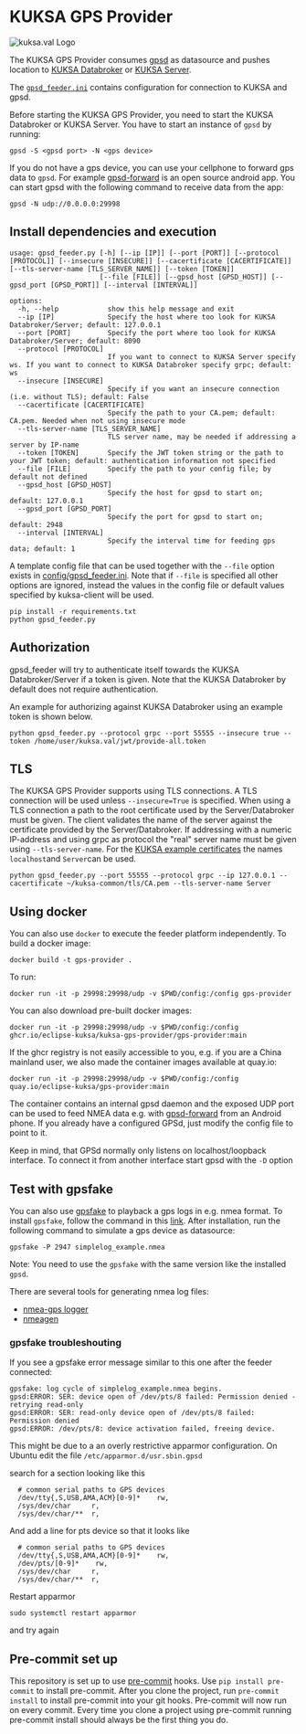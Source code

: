 # KUKSA GPS Provider

![kuksa.val Logo](./doc/img/logo.png)

The KUKSA GPS Provider consumes [gpsd](https://gpsd.gitlab.io/gpsd/) as datasource and pushes location to
[KUKSA Databroker](https://github.com/eclipse/kuksa.val/tree/master/kuksa_databroker) or
[KUKSA Server](https://github.com/eclipse/kuksa.val/tree/master/kuksa-val-server).

The [`gpsd_feeder.ini`](./config/gpsd_feeder.ini) contains configuration for  connection to KUKSA and gpsd.

Before starting the KUKSA GPS Provider, you need to start the KUKSA Databroker or KUKSA Server. You have to start an instance of `gpsd` by running:

```console
gpsd -S <gpsd port> -N <gps device>
```

If you do not have a gps device, you can use your cellphone to forward gps data to `gpsd`. For example [gpsd-forward](https://github.com/tiagoshibata/Android-GPSd-Forwarder) is an open source android app.
You can start gpsd with the following command to receive data from the app:

```console
gpsd -N udp://0.0.0.0:29998
```

## Install dependencies and execution

```console
usage: gpsd_feeder.py [-h] [--ip [IP]] [--port [PORT]] [--protocol [PROTOCOL]] [--insecure [INSECURE]] [--cacertificate [CACERTIFICATE]] [--tls-server-name [TLS_SERVER_NAME]] [--token [TOKEN]]
                      [--file [FILE]] [--gpsd_host [GPSD_HOST]] [--gpsd_port [GPSD_PORT]] [--interval [INTERVAL]]

options:
  -h, --help            show this help message and exit
  --ip [IP]             Specify the host where too look for KUKSA Databroker/Server; default: 127.0.0.1
  --port [PORT]         Specify the port where too look for KUKSA Databroker/Server; default: 8090
  --protocol [PROTOCOL]
                        If you want to connect to KUKSA Server specify ws. If you want to connect to KUKSA Databroker specify grpc; default: ws
  --insecure [INSECURE]
                        Specify if you want an insecure connection (i.e. without TLS); default: False
  --cacertificate [CACERTIFICATE]
                        Specify the path to your CA.pem; default: CA.pem. Needed when not using insecure mode
  --tls-server-name [TLS_SERVER_NAME]
                        TLS server name, may be needed if addressing a server by IP-name
  --token [TOKEN]       Specify the JWT token string or the path to your JWT token; default: authentication information not specified
  --file [FILE]         Specify the path to your config file; by default not defined
  --gpsd_host [GPSD_HOST]
                        Specify the host for gpsd to start on; default: 127.0.0.1
  --gpsd_port [GPSD_PORT]
                        Specify the port for gpsd to start on; default: 2948
  --interval [INTERVAL]
                        Specify the interval time for feeding gps data; default: 1
```

A template config file that can be used together with the `--file` option
exists in [config/gpsd_feeder.ini](config/gpsd_feeder.ini). Note that if `--file` is specified all other options
are ignored, instead the values in the config file or default values specified by kuksa-client will be used.

```console
pip install -r requirements.txt
python gpsd_feeder.py
```

## Authorization

gpsd_feeder will try to authenticate itself towards the KUKSA Databroker/Server if a token is given.
Note that the KUKSA Databroker by default does not require authentication.

An example for authorizing against KUKSA Databroker using an example token is shown below.

```console
python gpsd_feeder.py --protocol grpc --port 55555 --insecure true --token /home/user/kuksa.val/jwt/provide-all.token
```

## TLS

The KUKSA GPS Provider supports using TLS connections. A TLS connection will be used unless `--insecure=True`
is specified. When using a TLS connection a path to the root certificate used by the Server/Databroker must be given.
The client validates the name of the server against the certificate provided by the Server/Databroker.
If addressing with a numeric IP-address and using grpc as protocol the "real" server name must be given using
`--tls-server-name`. For the [KUKSA example certificates](https://github.com/eclipse-kuksa/kuksa-common/tree/main/tls)
the names `localhost`and `Server`can be used.

```console
python gpsd_feeder.py --port 55555 --protocol grpc --ip 127.0.0.1 --cacertificate ~/kuksa-common/tls/CA.pem --tls-server-name Server
```

## Using docker

You can also use `docker` to execute the feeder platform independently.
To build a docker image:

```console
docker build -t gps-provider .
```

To run:

```console
docker run -it -p 29998:29998/udp -v $PWD/config:/config gps-provider
```

You can also download pre-built docker images:

```console
docker run -it -p 29998:29998/udp -v $PWD/config:/config ghcr.io/eclipse-kuksa/kuksa-gps-provider/gps-provider:main
```

If the ghcr registry is not easily accessible to you, e.g. if you are a China mainland user,  we also made the container images available at quay.io:

```console
docker run -it -p 29998:29998/udp -v $PWD/config:/config quay.io/eclipse-kuksa/gps-provider:main
```

The container contains an internal gpsd daemon and the exposed UDP port can be used to feed NMEA data e.g. with [gpsd-forward](https://github.com/tiagoshibata/Android-GPSd-Forwarder) from an Android phone.
If you already have a configured GPSd, just modify the config file to point to it.

Keep in mind, that GPSd normally only listens on localhost/loopback interface. To connect it from another interface start gpsd with the `-D` option

## Test with gpsfake

You can also use [gpsfake](https://gpsd.gitlab.io/gpsd/gpsfake.html) to playback a gps logs in e.g. nmea format.
To install `gpsfake`, follow the command in this [link](https://command-not-found.com/gpsfake).
After installation, run the following command to simulate a gps device as datasource:

```console
gpsfake -P 2947 simplelog_example.nmea
```

Note: You need to use the `gpsfake` with the same version like the installed `gpsd`.

There are several tools for generating nmea log files:

- [nmea-gps logger](https://www.npmjs.com/package/nmea-gps-logger)
- [nmeagen](https://nmeagen.org/)

### gpsfake troubleshouting

If you see a gpsfake error message similar to this one after the feeder connected:

```console
gpsfake: log cycle of simplelog_example.nmea begins.
gpsd:ERROR: SER: device open of /dev/pts/8 failed: Permission denied - retrying read-only
gpsd:ERROR: SER: read-only device open of /dev/pts/8 failed: Permission denied
gpsd:ERROR: /dev/pts/8: device activation failed, freeing device.
```

This might be due to a an overly restrictive apparmor configuration. On Ubuntu edit the file `/etc/apparmor.d/usr.sbin.gpsd`

search for a section looking like this

```console
  # common serial paths to GPS devices
  /dev/tty{,S,USB,AMA,ACM}[0-9]*    rw,
  /sys/dev/char     r,
  /sys/dev/char/**  r,
```

And add a line for pts device so that it looks like

```console
  # common serial paths to GPS devices
  /dev/tty{,S,USB,AMA,ACM}[0-9]*    rw,
  /dev/pts/[0-9]*    rw,
  /sys/dev/char     r,
  /sys/dev/char/**  r,
```

Restart apparmor

```console
sudo systemctl restart apparmor
```

and try again

## Pre-commit set up

This repository is set up to use [pre-commit](https://pre-commit.com/) hooks.
Use `pip install pre-commit` to install pre-commit.
After you clone the project, run `pre-commit install` to install pre-commit into your git hooks.
Pre-commit will now run on every commit.
Every time you clone a project using pre-commit running pre-commit install should always be the first thing you do.

